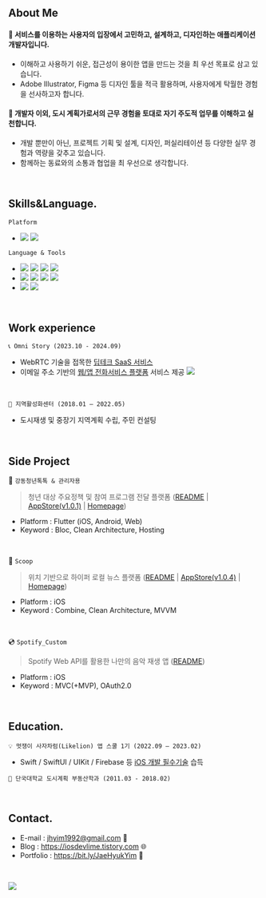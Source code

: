   ## About Me
  #### 🎨 서비스를 이용하는 사용자의 입장에서 고민하고, 설계하고, 디자인하는 애플리케이션 개발자입니다.  
  - 이해하고 사용하기 쉬운, 접근성이 용이한 앱을 만드는 것을 최 우선 목표로 삼고 있습니다.
  - Adobe Illustrator, Figma 등 디자인 툴을 적극 활용하며, 사용자에게 탁월한 경험을 선사하고자 합니다.

  #### 🏃 개발자 이외, 도시 계획가로서의 근무 경험을 토대로 자기 주도적 업무를 이해하고 실천합니다.
  - 개발 뿐만이 아닌, 프로젝트 기획 및 설계, 디자인, 퍼실리테이션 등 다양한 실무 경험과 역량을 갖추고 있습니다.
  - 함께하는 동료와의 소통과 협업을 최 우선으로 생각합니다.
  
  <br> 
  
  ## Skills&Language.
  
  `Platform`

  - <img src="https://img.shields.io/badge/iOS-5A29E4?style=flat&logo=iOS&logoColor=white"/> <img src="https://img.shields.io/badge/Flutter-02569B?style=flat-square&logo=flutter&logoColor=white"/>
    
  `Language & Tools`
  
  - <img src="https://img.shields.io/badge/Swift-F05138?style=flat&logo=swift&logoColor=white"/> <img src="https://img.shields.io/badge/SwiftUI-2396F3?style=flat&logo=Swift&logoColor=white"/> <img src="https://img.shields.io/badge/UIkit-2396F3?style=flat&logo=UIKit&logoColor=white"/> <img src="https://img.shields.io/badge/Combine-F05138?style=flat-square&logo=Swift&logoColor=white"/>
  - <img src="https://img.shields.io/badge/Dart-0175C2?style=flat&logo=Dart&logoColor=white"/> <img src="https://img.shields.io/badge/Android%20Studio-009688?style=flat&logo=android-studio&logoColor=white"/> <img src="https://img.shields.io/badge/Bloc-3399FF?style=flat&logo=flutter&logoColor=white"/> <img src="https://img.shields.io/badge/Provider-0A6C24?style=flat&logo=flutter&logoColor=white"/>
  - <img src="https://img.shields.io/badge/Firebase-FFCA28?style=flat&logo=Firebase&logoColor=white"/> <img src="https://img.shields.io/badge/Figma-F24E1E?style=flat&logo=Figma&logoColor=white"/>
  
  <br> 
  
  ## Work experience
  `📞 Omni Story (2023.10 - 2024.09)`
  - WebRTC 기술을 접목한 [딥테크 SaaS 서비스](https://omnitalk.io/)
  - 이메일 주소 기반의 [웹/앱 전화서비스 플랫폼](https://www.xphone.com/) 서비스 제공 <a href="https://apps.apple.com/kr/app/xphone-just-email-to-call/id6477368155"><img src="https://img.shields.io/badge/AppStore-000000?style=flat&logo=AppStore&logoColor=white"/></a>
 
  <br>
  
  `🏢 지역활성화센터 (2018.01 – 2022.05)`
  - 도시재생 및 중장기 지역계획 수립, 주민 컨설팅

  <br>

  ## Side Project

  🔖 `강동청년톡톡 & 관리자용`
  > 청년 대상 주요정책 및 참여 프로그램 전달 플랫폼 ([README](https://github.com/onthelots/gd_youth_talk) | [AppStore(v1.0.1)](https://apps.apple.com/kr/app/%EA%B0%95%EB%8F%99%EC%B2%AD%EB%85%84%ED%86%A1%ED%86%A1/id6739631810) | [Homepage](https://momentous-wallet-0f7.notion.site/1681c3f0e003806c9b50dde42728413a))
 - Platform : Flutter (iOS, Android, Web)
 - Keyword : Bloc, Clean Architecture, Hosting
   
  <br>
  
  🍨 `Scoop`
  > 위치 기반으로 하이퍼 로컬 뉴스 플랫폼 ([README](https://github.com/onthelots/Scoop) | [AppStore(v1.0.4)](https://apps.apple.com/kr/app/scoop/id6466811453) | [Homepage](https://www.notion.so/onthelots/32eb5fa184c14426a4f32b654f76ec0e?v=96817719164f49e398abae2bc4c8565c&pvs=4))
 - Platform : iOS 
 - Keyword : Combine, Clean Architecture, MVVM

  <br>

  💿 `Spotify_Custom`
  > Spotify Web API를 활용한 나만의 음악 재생 앱 ([README](https://github.com/onthelots/Spotify_App))
  - Platform : iOS 
  - Keyword : MVC(+MVP), OAuth2.0

  <br>
  
  ## Education.
  
  `💡 멋쟁이 사자차럼(Likelion) 앱 스쿨 1기 (2022.09 – 2023.02)`
  - Swift / SwiftUI / UIKit / Firebase 등 [iOS 개발 필수기술](https://github.com/onthelots/iOS-Learning/tree/main/SwiftUI-Tutorial) 습득
  
  `🏫 단국대학교 도시계획 부동산학과 (2011.03 - 2018.02)`
  
  <br>
  
  ## Contact.
  
  - E-mail : jhyim1992@gmail.com 📨
  - Blog : https://iosdevlime.tistory.com 🌐
  - Portfolio : https://bit.ly/JaeHyukYim 💎
  
  <br>

  <a href="https://hits.seeyoufarm.com"><img src="https://hits.seeyoufarm.com/api/count/incr/badge.svg?url=https%3A%2F%2Fgithub.com%2Fonthelots%2Fhit-counter&count_bg=%2379C83D&title_bg=%23555555&icon=&icon_color=%23E7E7E7&title=hits&edge_flat=false"/></a>
